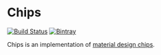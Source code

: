 # Chips

[![Build Status](https://travis-ci.org/isapp/chips.svg?branch=master)](https://travis-ci.org/isapp/chips)
[![Bintray](https://img.shields.io/bintray/v/isapp/chips/chips.svg)](https://bintray.com/isapp/chips)

Chips is an implementation of [material design chips](https://material.io/guidelines/components/chips.html).